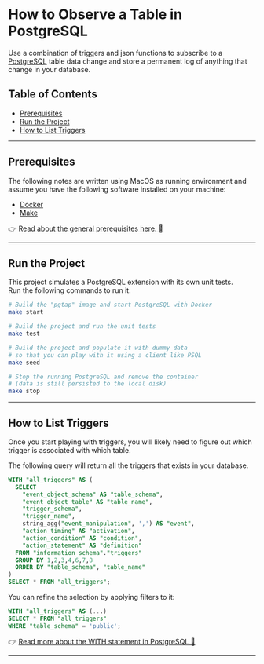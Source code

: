 # How to Observe a Table in PostgreSQL

Use a combination of triggers and json functions to subscribe to a [PostgreSQL][postgres] table data change
and store a permanent log of anything that change in your database.

## Table of Contents

- [Prerequisites](#prerequisites)
- [Run the Project](#run-the-project)
- [How to List Triggers](#how-to-list-triggers)

---

## Prerequisites

The following notes are written using MacOS as running environment and assume you have the following software installed on your machine:

- [Docker][docker]
- [Make][make]

👉 [Read about the general prerequisites here. 🔗](../../README.md#prerequisites-for-running-the-examples)

---

## Run the Project

This project simulates a PostgreSQL extension with its own unit tests.  
Run the following commands to run it:

```bash
# Build the "pgtap" image and start PostgreSQL with Docker
make start

# Build the project and run the unit tests
make test

# Build the project and populate it with dummy data
# so that you can play with it using a client like PSQL
make seed

# Stop the running PostgreSQL and remove the container
# (data is still persisted to the local disk)
make stop
```

---

## How to List Triggers

Once you start playing with triggers, you will likely need to figure out which trigger is associated with which table.

The following query will return all the triggers that exists in your database.

```sql
WITH "all_triggers" AS (
  SELECT
    "event_object_schema" AS "table_schema",
    "event_object_table" AS "table_name",
    "trigger_schema",
    "trigger_name",
    string_agg("event_manipulation", ',') AS "event",
    "action_timing" AS "activation",
    "action_condition" AS "condition",
    "action_statement" AS "definition"
  FROM "information_schema"."triggers"
  GROUP BY 1,2,3,4,6,7,8
  ORDER BY "table_schema", "table_name"
)
SELECT * FROM "all_triggers";
```

You can refine the selection by applying filters to it:

```sql
WITH "all_triggers" AS (...)
SELECT * FROM "all_triggers"
WHERE "table_schema" = 'public';
```

👉 [Read more about the WITH statement in PostgreSQL 🔗](https://www.postgresql.org/docs/current/queries-with.html)

---

[postgres]: https://www.postgresql.org/
[docker]: https://www.docker.com/
[make]: https://www.gnu.org/software/make/manual/make.html
[pgtap]: https://pgtap.org/
[psql]: https://www.postgresql.org/docs/13/app-psql.html
